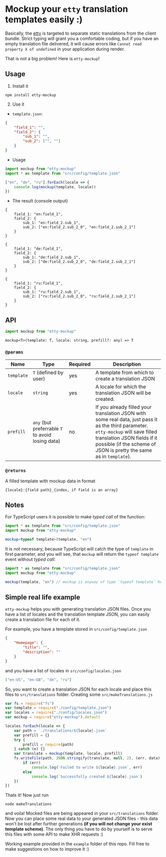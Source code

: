 # Mockup your `etty` translation templates easily :)

Basically, the [etty](https://github.com/firelivecompany/etty) is targeted to separate static translations from the client bundle. Strict typing will grant you a comfortable coding, but if you have an empty translation file delivered, it will cause errors like `Cannot read property X of undefined` in your application during render.

That is not a big problem! Here is `etty-mockup`!

## Usage
1. Install it
```
npm install etty-mockup
```

2. Use it  

- `template.json`:
```json
{
    "field_1": "",
    "field_2": {
        "sub_1": "",
        "sub_2": ["", ""]
    }
}
```

- Usage
```typescript
import mockup from "etty-mockup"
import * as template from "src/config/template.json"

["en", "de", "ru"].forEach(locale => {
    console.log(mockup(template, locale))
})
```

- The result (console output)
```
{
    field_1: "en:field_1",
    field_2: {
        sub_1: "en:field_2.sub_1",
        sub_2: ["en:field_2.sub_2_0", "en:field_2.sub_2_1"]
    }
}

{
    field_1: "de:field_1",
    field_2: {
        sub_1: "de:field_2.sub_1",
        sub_2: ["de:field_2.sub_2_0", "de:field_2.sub_2_1"]
    }
}

{
    field_1: "ru:field_1",
    field_2: {
        sub_1: "ru:field_2.sub_1",
        sub_2: ["ru:field_2.sub_2_0", "ru:field_2.sub_2_1"]
    }
}
```

## API
```typescript
import mockup from "etty-mockup"
```
`mockup<T>(template: T, locale: string, prefill?: any) => T`  
### `@params`
Name | Type | Required | Description
---- | ---- | -------- | -----------
`template` | `T` (defined by user) | yes | A template from which to create a translation JSON
`locale` | `string` | yes | A locale for which the translation JSON will be created.
`prefill` | `any` (but preferrable `T` to avoid losing data) | no | If you already filled your translation JSON with some real data, just pass it as the third parameter. `etty-mockup` will save filled translation JSON fields if it possible (if the scheme of JSON is pretty the same as in `template`). 

### `@returns`
A filled template with mockup data in format 
```
{locale}:{field path}_{index, if field is an array}
```

## Notes
For TypeScript users it is possible to make *typed call* of the function:
```typescript
import * as template from "src/config/template.json"
import mockup from "etty-mockup"

mockup<typeof template>(template, "en")
```

It is not necessary, because TypeScript will catch the type of `template` in first parameter, and you will see, that `mockup` will return the `typeof template` event without *typed call*:

```typescript
import * as template from "src/config/template.json"
import mockup from "etty-mockup"

mockup(template, "en") // mockup is anyway of type `typeof template` here
```

## Simple real life example
`etty-mockup` helps you with generating translation JSON files. Once you have a list of locales and the translation template JSON, you can easily create a translation file for each of it.

For example, you have a template stored in `src/config/template.json`
```json
{
    "Homepage": {
        "title": "",
        "description": ""
    }
}
```

and you have a list of locales in `src/config/locales.json`
```json
["en-US", "en-GB", "de", "ru"]
```

So, you want to create a translation JSON for each locale and place this files to `src/translations` folder.
Creating some `src/makeTranslations.js`
```javascript
var fs = require("fs")
var template = require("./config/template.json")
var locales = require("./config/locales.json")
var mockup = require("etty-mockup").default

locales.forEach(locale => {
    var path = `./translations/${locale}.json`
    var prefill = {}
    try {
        prefill = require(path)
    } catch (e) {}
    var translate = mockup(template, locale, prefill)
    fs.writeFile(path, JSON.stringify(translate, null, 2), (err, data) => {
        if (err)
            console.log(`Failed to write ${locale}.json`, err)
        else
            console.log(`Successfully created ${locale}.json`)
    })
})
```

Thats it! Now just run 
```
node makeTranslations
``` 
and voila! Mocked files are being appeared in your `src/translations` folder. Now you can place some real data to your generated JSON files - this data won't be lost after further generations **(if you will not change your exist template scheme)**. The only thing you have to do by yourself is to serve this files with some API to make XHR requests :)

Working example provided in the `example` folder of this repo. Fill free to make suggestions on how to improve it :)

